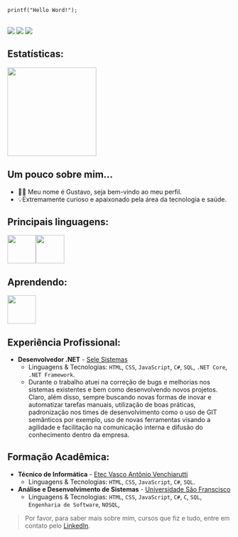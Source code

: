 

    printf("Hello Word!");

<br/>
<div>
 <a href="https://medium.com/@gus.fbarroso" target="_blank"><img loading="lazy" src="https://img.shields.io/badge/Medium-12100E?style=for-the-badge&logo=medium&logoColor=white" target="_blank"></a>   
 <a href="https://www.hackerrank.com/profile/gus_fbarroso" target="_blank"><img loading="lazy" src="https://img.shields.io/badge/-Hackerrank-2EC866?style=for-the-badge&logo=HackerRank&logoColor=white" target="_blank"></a>   
          <a href="https://www.linkedin.com/in/gustavo-freire-barroso/" target="_blank"><img loading="lazy" src="https://img.shields.io/badge/-LinkedIn-%230077B5?style=for-the-badge&logo=linkedin&logoColor=white" target="_blank"></a>   
</div>

## Estatísticas:

<div>
            <img loading="lazy" height="200px" src="https://github-readme-stats.vercel.app/api?username=gustavo-f-b&show_icons=true&theme=dracula&include_all_commits=true&count_private=true"/>
</div>



## Um pouco sobre mim...
- 👨‍💻 Meu nome é Gustavo, seja bem-vindo ao meu perfil.
- 💡Extremamente curioso e apaixonado pela área da tecnologia e saúde.

## Principais linguagens:

 
  <img height="64px" src="https://cdn.jsdelivr.net/gh/devicons/devicon/icons/dotnetcore/dotnetcore-original.svg" /><img height="64px" src="https://cdn.jsdelivr.net/gh/devicons/devicon/icons/csharp/csharp-original.svg" />
   
                    
## Aprendendo:
      
<img height="64px" src="https://cdn.jsdelivr.net/gh/devicons/devicon/icons/go/go-original-wordmark.svg" />
    
## Experiência Profissional:
- **Desenvolvedor .NET** - [Sele Sistemas](#%20Ol%C3%A1,%20pessoal!%20:smile:%20%20%3Cdiv%3E%20%20%20%20%20%20%20%20%20%20%20%3Ca%20href=%22https://www.linkedin.com/in/gustavo-freire-barroso/%22%20target=%22_blank%22%3E%3Cimg%20loading=%22lazy%22%20src=%22https://img.shields.io/badge/-LinkedIn-#0077B5?style=for-the-badge&logo=linkedin&logoColor=white%22%20target=%22_blank%22%3E%3C/a%3E%20%20%20%20%20%20%20%20%20%20%20%20%20%20%3Ca%20href%20=%20%22mailto:gus.fbarroso@gmail.com%22%3E%3Cimg%20loading=%22lazy%22%20src=%22https://img.shields.io/badge/Gmail-D14836?style=for-the-badge&logo=gmail&logoColor=white%22%20target=%22_blank%22%3E%3C/a%3E%20%3C/div%3E%20%20##%20Estat%C3%ADsticas:%20%20%3Cdiv%3E%20%20%20%20%20%20%20%20%20%20%20%20%20%3Cimg%20loading=%22lazy%22%20height=%22200px%22%20src=%22https://github-readme-stats.vercel.app/api/top-langs/?username=gustavo-f-b&layout=compact&langs_count=7&theme=dracula%22/%3E%20%20%20%20%20%20%20%20%20%20%20%20%20%3Cimg%20loading=%22lazy%22%20%20height=%22200px%22%20src=%22https://github-readme-stats.vercel.app/api?username=gustavo-f-b&show_icons=true&theme=dracula&include_all_commits=true&count_private=true%22/%3E%20%3C/div%3E%20%20%20%20##%20Um%20pouco%20sobre%20mim...%20-%20%F0%9F%91%A8%E2%80%8D%F0%9F%92%BB%20Meu%20nome%20%C3%A9%20Gustavo,%20seja%20bem-vindo%20ao%20meu%20perfil.%20-%20%F0%9F%92%A1Extremamente%20curioso%20e%20apaixonado%20pela%20%C3%A1rea%20da%20tecnologia%20e%20sa%C3%BAde.%20%20##%20Principais%20linguagens:%20%20%20%20%20%20%3Cimg%20height=%2264px%22%20src=%22https://cdn.jsdelivr.net/gh/devicons/devicon/icons/dotnetcore/dotnetcore-original.svg%22%20/%3E%3Cimg%20height=%2264px%22%20src=%22https://cdn.jsdelivr.net/gh/devicons/devicon/icons/csharp/csharp-original.svg%22%20/%3E%20%20%20%20%20%20%20%20%20%20%20%20%20%20%20%20%20%20%20%20%20%20%20%20%20%20##%20Aprendendo:%20%20%20%20%20%20%20%20%3Cimg%20height=%2264px%22%20src=%22https://cdn.jsdelivr.net/gh/devicons/devicon/icons/go/go-original-wordmark.svg%22%20/%3E%20%20%20%20%20%20##%20Experi%C3%AAncia%20Profissional:%20-%20**Desenvolvedor%20.NET**%20-%20Sele%20Sistemas%20%20%20-%20Breve%20descri%C3%A7%C3%A3o%20das%20suas%20compet%C3%AAncias%20e%20tarefas.%20%20##%20Forma%C3%A7%C3%A3o%20Acad%C3%AAmica:%20-%20**Desenvolvedor%20de%20Software**%20-%20%5BNome%20da%20Institui%C3%A7%C3%A3o%5D%20%20%20-%20Linguagens%20&%20Tecnologias:%20%60HTML%60,%20%60CSS%60,%20%60JavaScript%60,%20%60Node.js%60,%20%60SQL%60,%20etc.%20%20%3E%20Por%20favor,%20encontre-me%20no%20LinkedIn%20para%20uma%20descri%C3%A7%C3%A3o%20mais%20detalhada%20da%20minha%20experi%C3%AAncia%20de%20trabalho,%20educa%C3%A7%C3%A3o%20e%20certifica%C3%A7%C3%A3o.)
   - Linguagens & Tecnologias: `HTML`, `CSS`, `JavaScript`, `C#`, `SQL`, `.NET Core`, `.NET Framework`.
  - Durante o trabalho atuei na correção de bugs e melhorias nos sistemas existentes e bem como desenvolvendo novos projetos. Claro, além disso, sempre buscando novas formas de inovar e automatizar tarefas manuais, utilização de boas práticas, padronização nos times de desenvolvimento como o uso de GIT semânticos por exemplo, uso de novas ferramentas visando a agilidade e facilitação na comunicação interna e difusão do conhecimento dentro da empresa.

## Formação Acadêmica:
- **Técnico de Informática** - [Etec Vasco Antônio Venchiarutti](https://etevav.com.br/new1/)
  - Linguagens & Tecnologias: `HTML`, `CSS`, `JavaScript`, `C#`, `SQL`.
 - **Análise e Desenvolvimento de Sistemas** - [Universidade São Franscisco](https://www.usf.edu.br/?cp=gp&gad_source=1&gclid=Cj0KCQiApOyqBhDlARIsAGfnyMp0qFfhtVHRJMEtXvaSb-ytoKLNqljNYGU5lchgZ04CxRinEUtBOk8aAs5TEALw_wcB)
	  - Linguagens & Tecnologias: `HTML`, `CSS`, `JavaScript`, `C#`, `C`, `SQL`, `Engenharia de Software`, `NOSQL`,

> Por favor, para saber mais sobre mim, cursos que fiz e tudo, entre em contato pelo [LinkedIn](https://www.linkedin.com/in/gustavo-freire-barroso/).
